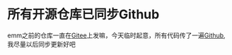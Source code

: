 # 所有开源仓库已同步Github

emm之前的仓库一直在[Gitee](https://gitee.com/kuankuan2007)上发嘛，今天临时起意，所有代码传了一遍[Github](https://github.com/kuankuan2007),我尽量以后同步更新好吧